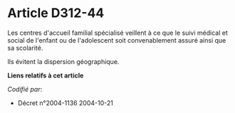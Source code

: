 # Article D312-44

Les centres d'accueil familial spécialisé veillent à ce que le suivi médical et social de l'enfant ou de l'adolescent soit
convenablement assuré ainsi que sa scolarité.

Ils évitent la dispersion géographique.

**Liens relatifs à cet article**

_Codifié par_:

  - Décret n°2004-1136 2004-10-21
